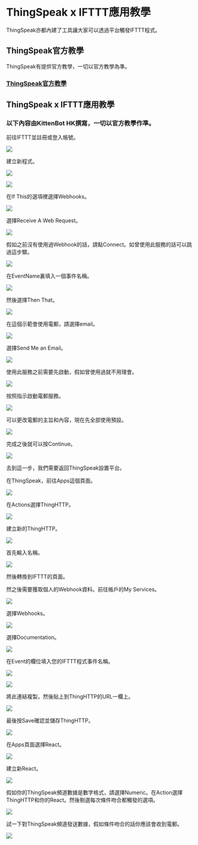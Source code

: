 # ThingSpeak x IFTTT應用教學

ThingSpeak亦都內建了工具讓大家可以透過平台觸發IFTTT程式。

## ThingSpeak官方教學

ThingSpeak有提供官方教學，一切以官方教學為準。

### [ThingSpeak官方教學](https://uk.mathworks.com/help/thingspeak/use-ifttt-to-send-text-message-notification.html?requestedDomain=)

## ThingSpeak x IFTTT應用教學

### 以下內容由KittenBot HK撰寫，一切以官方教學作準。

前往IFTTT並註冊或登入帳號。

![](./images/mc5.png)

建立新程式。

![](./images/mc6.png)

![](./images/mc7.png)

在If This的選項裡選擇Webhooks。

![](./images/mc8.png)

選擇Receive A Web Request。

![](./images/mc9.png)

假如之前沒有使用過Webhook的話，請點Connect。如曾使用此服務的話可以跳過這步驟。

![](./images/mc10.png)

在EventName裏填入一個事件名稱。

![](./images/mc11.png)

然後選擇Then That。

![](./images/mc12.png)

在這個示範會使用電郵，請選擇email。

![](./images/mc13.png)

選擇Send Me an Email。

![](./images/mc14.png)

使用此服務之前需要先啟動，假如曾使用過就不用理會。

![](./images/mc15.png)

按照指示啟動電郵服務。

![](./images/MC16.png)

可以更改電郵的主旨和內容，現在先全部使用預設。

![](./images/mc17.png)

完成之後就可以按Continue。

![](./images/mc18.png)

去到這一步，我們需要返回ThingSpeak設置平台。

在ThingSpeak，前往Apps這個頁面。

![](./images/ts1.png)

在Actions選擇ThingHTTP。

![](./images/ts2.png)

建立新的ThingHTTP。

![](./images/ts3.png)

首先輸入名稱。

![](./images/ts4.png)

然後轉換到IFTTT的頁面。

然之後需要獲取個人的Webhook資料。前往帳戶的My Services。

![](./images/mc19.png)

選擇Webhooks。

![](./images/mc20.png)

選擇Documentation。

![](./images/mc21.png)

在Event的欄位填入您的IFTTT程式事件名稱。

![](./images/ts5.png)

![](./images/ts6.png)

將此連結複製，然後貼上到ThingHTTP的URL一欄上。

![](./images/ts7.png)

最後按Save確認並儲存ThingHTTP。

![](./images/TS8.png)

在Apps頁面選擇React。

![](./images/ts9.png)

建立新React。

![](./images/ts10.png)

假如你的ThingSpeak頻道數據是數字格式，請選擇Numeric。在Action選擇ThingHTTP和你的React。然後剔選每次條件吻合都觸發的選項。

![](./images/ts11.png)

試一下對ThingSpeak頻道發送數據，假如條件吻合的話你應該會收到電郵。

![](./images/mc26.png)

